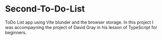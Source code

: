 # Second-To-Do-List
ToDo List app using Vite blunder and the browser storage.
In this project I was accompayning the project of David Gray in his lesson of TypeScript for beginners.
